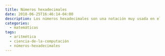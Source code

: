 ```yaml
---
title: Números hexadecimales
date: 2018-06-25T16:46:14-04:00
description: Los números hexadecimales son una notación muy usada en el área de la computación y la electrónica.
categories:
  - matemáticas
tags:
  - aritmética
  - ciencia-de-la-computación
  - números-hexadecimales
---
```


